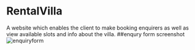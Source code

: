 # RentalVilla
A website which enables the client to make booking enquirers as well as view available slots and info about the villa.
##enqury form screenshot
![enquiryform](https://user-images.githubusercontent.com/43136483/57562540-9c36db80-738b-11e9-8593-7b3cb096afdd.png)
